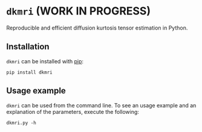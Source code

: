 # `dkmri` (WORK IN PROGRESS)

Reproducible and efficient diffusion kurtosis tensor estimation in Python.

## Installation

`dkmri` can be installed with [pip](https://pypi.org/):

```
pip install dkmri
```

## Usage example

`dkmri` can be used from the command line. To see an usage example and an
explanation of the parameters, execute the following:

```
dkmri.py -h
```